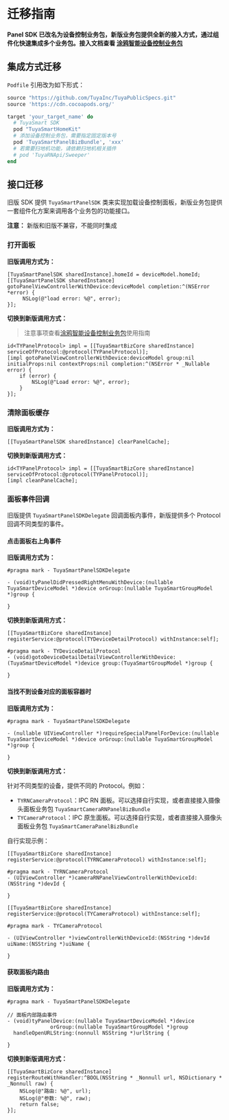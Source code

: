 # 迁移指南

**Panel SDK 已改名为设备控制业务包，新版业务包提供全新的接入方式，通过组件化快速集成多个业务包。接入文档查看 [涂鸦智能设备控制业务包](https://tuyainc.github.io/tuyasmart_bizbundle_ios_doc/zh-hans/pages/panel/)**

## 集成方式迁移

`Podfile` 引用改为如下形式：

```ruby
source "https://github.com/TuyaInc/TuyaPublicSpecs.git"
source 'https://cdn.cocoapods.org/'

target 'your_target_name' do
  # TuyaSmart SDK
  pod "TuyaSmartHomeKit"
  # 添加设备控制业务包，需要指定固定版本号
  pod 'TuyaSmartPanelBizBundle', 'xxx'
  # 若需要扫地机功能，请依赖扫地机相关插件
  # pod 'TuyaRNApi/Sweeper'
end
```



## 接口迁移

旧版 SDK 提供 `TuyaSmartPanelSDK` 类来实现加载设备控制面板，新版业务包提供一套组件化方案来调用各个业务包的功能接口。

**注意：** 新版和旧版不兼容，不能同时集成



### 打开面板

**旧版调用方式为：**

```objc
[TuyaSmartPanelSDK sharedInstance].homeId = deviceModel.homeId;
[[TuyaSmartPanelSDK sharedInstance] gotoPanelViewControllerWithDevice:deviceModel completion:^(NSError *error) {
     NSLog(@"load error: %@", error);
}];
```

**切换到新版调用方式：**

> 注意事项查看[涂鸦智能设备控制业务包](https://tuyainc.github.io/tuyasmart_bizbundle_ios_doc/zh-hans/pages/panel/)使用指南

```objc
id<TYPanelProtocol> impl = [[TuyaSmartBizCore sharedInstance] serviceOfProtocol:@protocol(TYPanelProtocol)];
[impl gotoPanelViewControllerWithDevice:deviceModel group:nil initialProps:nil contextProps:nil completion:^(NSError * _Nullable error) {
    if (error) {
        NSLog(@"Load error: %@", error);
    }
}];
```



### 清除面板缓存

**旧版调用方式为：**

```objc
[[TuyaSmartPanelSDK sharedInstance] clearPanelCache];
```

**切换到新版调用方式：**

```objc
id<TYPanelProtocol> impl = [[TuyaSmartBizCore sharedInstance] serviceOfProtocol:@protocol(TYPanelProtocol)];
[impl cleanPanelCache];
```



### 面板事件回调

旧版提供 `TuyaSmartPanelSDKDelegate` 回调面板内事件，新版提供多个 Protocol 回调不同类型的事件。

#### 点击面板右上角事件

**旧版调用方式为：**

```objc
#pragma mark - TuyaSmartPanelSDKDelegate

- (void)tyPanelDidPressedRightMenuWithDevice:(nullable TuyaSmartDeviceModel *)device orGroup:(nullable TuyaSmartGroupModel *)group {

}
```

**切换到新版调用方式：**

```objc
[[TuyaSmartBizCore sharedInstance] registerService:@protocol(TYDeviceDetailProtocol) withInstance:self];

#pragma mark - TYDeviceDetailProtocol
- (void)gotoDeviceDetailDetailViewControllerWithDevice:(TuyaSmartDeviceModel *)device group:(TuyaSmartGroupModel *)group {
    
}
```

#### 当找不到设备对应的面板容器时

**旧版调用方式为：**

```objc
#pragma mark - TuyaSmartPanelSDKDelegate

- (nullable UIViewController *)requireSpecialPanelForDevice:(nullable TuyaSmartDeviceModel *)device orGroup:(nullable TuyaSmartGroupModel *)group {

}
```

**切换到新版调用方式：**

针对不同类型的设备，提供不同的 Protocol。例如：

- `TYRNCameraProtocol`：IPC RN 面板。可以选择自行实现，或者直接接入摄像头面板业务包 `TuyaSmartCameraRNPanelBizBundle`
- `TYCameraProtocol`：IPC 原生面板。可以选择自行实现，或者直接接入摄像头面板业务包 `TuyaSmartCameraPanelBizBundle`

自行实现示例：

```objc
[[TuyaSmartBizCore sharedInstance] registerService:@protocol(TYRNCameraProtocol) withInstance:self];

#pragma mark - TYRNCameraProtocol
- (UIViewController *)cameraRNPanelViewControllerWithDeviceId:(NSString *)devId {
    
}
```

```objc
[[TuyaSmartBizCore sharedInstance] registerService:@protocol(TYCameraProtocol) withInstance:self];

#pragma mark - TYCameraProtocol

- (UIViewController *)viewControllerWithDeviceId:(NSString *)devId uiName:(NSString *)uiName {
    
}
```

#### 获取面板内路由

**旧版调用方式为：**

```objc
#pragma mark - TuyaSmartPanelSDKDelegate

// 面板内部路由事件
- (void)tyPanelDevice:(nullable TuyaSmartDeviceModel *)device
              orGroup:(nullable TuyaSmartGroupModel *)group
  handleOpenURLString:(nonnull NSString *)urlString {

}
```

**切换到新版调用方式：**

```objc
[[TuyaSmartBizCore sharedInstance] registerRouteWithHandler:^BOOL(NSString * _Nonnull url, NSDictionary * _Nonnull raw) {
    NSLog(@"路由: %@", url);
  	NSLog(@"参数: %@", raw);
    return false;
}];
```

